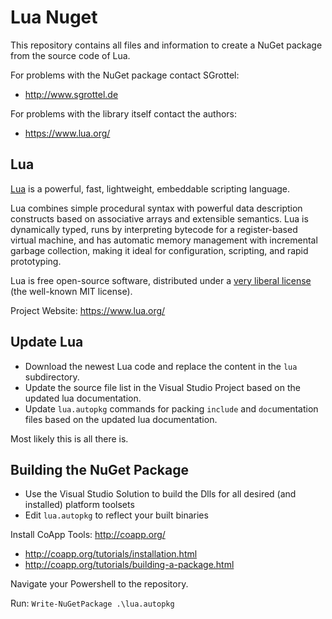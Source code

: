 # Lua Nuget #

This repository contains all files and information to create a NuGet package from the source code of Lua.

For problems with the NuGet package contact SGrottel: 

* http://www.sgrottel.de

For problems with the library itself contact the authors:

* https://www.lua.org/

## Lua ##

[Lua](https://www.lua.org/) is a powerful, fast, lightweight, embeddable scripting language.

Lua combines simple procedural syntax with powerful data description constructs based on associative arrays and extensible semantics.
Lua is dynamically typed, runs by interpreting bytecode for a register-based virtual machine, and has automatic memory management with incremental garbage collection, making it ideal for configuration, scripting, and rapid prototyping.

Lua is free open-source software, distributed under a [very liberal license](https://www.lua.org/license.html) (the well-known MIT license).

Project Website: https://www.lua.org/

## Update Lua ##

* Download the newest Lua code and replace the content in the `lua` subdirectory.
* Update the source file list in the Visual Studio Project based on the updated lua documentation.
* Update `lua.autopkg` commands for packing `include` and `doc`umentation files based on the updated lua documentation.

Most likely this is all there is.

## Building the NuGet Package ##

* Use the Visual Studio Solution to build the Dlls for all desired (and installed) platform toolsets
* Edit `lua.autopkg` to reflect your built binaries

Install CoApp Tools: http://coapp.org/

* http://coapp.org/tutorials/installation.html
* http://coapp.org/tutorials/building-a-package.html

Navigate your Powershell to the repository.

Run: `Write-NuGetPackage .\lua.autopkg`
